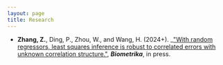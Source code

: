 ```yaml
---
layout: page
title: Research
---
```



<p align="justify">

* **Zhang, Z.**, Ding, P., Zhou, W., and Wang, H. (2024+). _["With random regressors, least squares inference is robust to correlated errors with unknown correlation structure."](https://academic.oup.com/biomet/advance-article-abstract/doi/10.1093/biomet/asae054/7825359?utm_source=advanceaccess&utm_campaign=biomet&utm_medium=email), **_Biometrika_**, in press.
